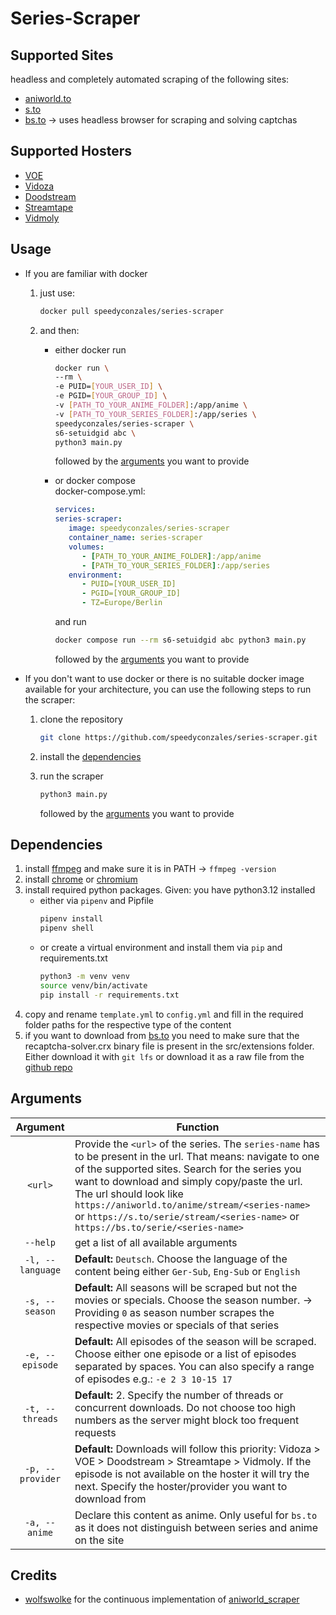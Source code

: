 # Series-Scraper

## Supported Sites
headless and completely automated scraping of the following sites:
  - [aniworld.to](https://aniworld.to)
  - [s.to](https://s.to)
  - [bs.to](https://bs.to) -> uses headless browser for scraping and solving captchas

## Supported Hosters
- [VOE](https://voe.sx)
- [Vidoza](https://vidoza.net)
- [Doodstream](https://doodstream.com)
- [Streamtape](https://streamtape.com)
- [Vidmoly](https://vidmoly.to)

## Usage
* If you are familiar with docker 
   1. just use:
      ```bash
      docker pull speedyconzales/series-scraper 
      ```
   2. and then: 

      * either docker run
         ```bash 
         docker run \
         --rm \
         -e PUID=[YOUR_USER_ID] \
         -e PGID=[YOUR_GROUP_ID] \
         -v [PATH_TO_YOUR_ANIME_FOLDER]:/app/anime \
         -v [PATH_TO_YOUR_SERIES_FOLDER]:/app/series \
         speedyconzales/series-scraper \
         s6-setuidgid abc \
         python3 main.py
         ``` 
         followed by the [arguments](#arguments) you want to provide  

      * or docker compose  
         docker-compose.yml:
         ```yaml
         services:
         series-scraper:
            image: speedyconzales/series-scraper
            container_name: series-scraper
            volumes:
               - [PATH_TO_YOUR_ANIME_FOLDER]:/app/anime
               - [PATH_TO_YOUR_SERIES_FOLDER]:/app/series
            environment:
               - PUID=[YOUR_USER_ID]
               - PGID=[YOUR_GROUP_ID]
               - TZ=Europe/Berlin
         ```
         and run
         ```bash 
         docker compose run --rm s6-setuidgid abc python3 main.py
         ```
         followed by the [arguments](#arguments) you want to provide
* If you don't want to use docker or there is no suitable docker image available for your architecture, you can use the following steps to run the scraper:
   1. clone the repository

      ```bash
      git clone https://github.com/speedyconzales/series-scraper.git
      ```
   2. install the [dependencies](#dependencies)
   3. run the scraper 

      ```bash
      python3 main.py
      ``` 
      followed by the [arguments](#arguments) you want to provide

## Dependencies

1. install [ffmpeg](https://ffmpeg.org/download.html) and make sure it is in PATH -> `ffmpeg -version`
2. install [chrome](https://www.google.com/chrome/) or [chromium](https://www.chromium.org/getting-involved/download-chromium/)
3. install required python packages. Given: you have python3.12 installed 
   * either via `pipenv` and Pipfile 
      ```bash
      pipenv install
      pipenv shell
      ```
   * or create a virtual environment and install them via `pip` and requirements.txt
      ```bash
      python3 -m venv venv
      source venv/bin/activate
      pip install -r requirements.txt
      ```
4. copy and rename `template.yml` to `config.yml` and fill in the required folder paths for the respective type of the content
5. if you want to download from [bs.to](?plain=1#L7) you need to make sure that the recaptcha-solver.crx binary file is present in the src/extensions folder. Either download it with `git lfs` or download it as a raw file from the [github repo](https://github.com/speedyconzales/series-scraper/blob/main/src/extensions/recaptcha-solver.crx)

## Arguments
|     Argument     | Function                                                                                                                                                                                                                                                                                                                                                                       |
| :--------------: | ------------------------------------------------------------------------------------------------------------------------------------------------------------------------------------------------------------------------------------------------------------------------------------------------------------------------------------------------------------------------------ |
|     `<url>`      | Provide the `<url>` of the series. The `series-name` has to be present in the url. That means: navigate to one of the supported sites. Search for the series you want to download and simply copy/paste the url. The url should look like `https://aniworld.to/anime/stream/<series-name>` or `https://s.to/serie/stream/<series-name>` or `https://bs.to/serie/<series-name>` |
|     `--help`     | get a list of all available arguments                                                                                                                                                                                                                                                                                                                                          |
| `-l, --language` | **Default:** `Deutsch`. Choose the language of the content being either `Ger-Sub`, `Eng-Sub` or `English`                                                                                                                                                                                                                                                                      |
|  `-s, --season`  | **Default:** All seasons will be scraped but not the movies or specials. Choose the season number. -> Providing `0` as season number scrapes the respective movies or specials of that series                                                                                                                                                                                  |
| `-e, --episode`  | **Default:** All episodes of the season will be scraped. Choose either one episode or a list of episodes separated by spaces. You can also specify a range of episodes e.g.: `-e 2 3 10-15 17`                                                                                                                                                                                 |
| `-t, --threads`  | **Default:** 2. Specify the number of threads or concurrent downloads. Do not choose too high numbers as the server might block too frequent requests                                                                                                                                                                                                                          |
| `-p, --provider` | **Default:** Downloads will follow this priority: Vidoza > VOE > Doodstream > Streamtape > Vidmoly. If the episode is not available on the hoster it will try the next. Specify the hoster/provider you want to download from                                                                                                                                                  |
|  `-a, --anime`   | Declare this content as anime. Only useful for `bs.to` as it does not distinguish between series and anime on the site                                                                                                                                                                                                                                                         |

## Credits
- [wolfswolke](https://github.com/wolfswolke) for the continuous implementation of [aniworld_scraper](https://github.com/wolfswolke/aniworld_scraper)
